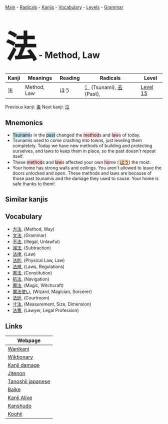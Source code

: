 <style> bigfont {font-size: 100px}</style>
[Main](../index.md) -
[Radicals](../radicals.md) -
[Kanjis](../kanjis.md) -
[Vocabulary](../vocabulary.md) -
[Levels](../levels.md) -
[Grammar](../grammar.md)
# <bigfont> 法</bigfont> - Method, Law 

| Kanji | Meanings | Reading | Radicals | Level |
| --- | --- | --- | --- | --- |
| 法 | Method, Law | ほう | [氵](../radicals/氵.md) (Tsunami), [去](../radicals/去.md) (Past),  | [Level 15](../levels/wk_level15.md) |

Previous kanji: [毒](毒.md) Next kanji: [泣](泣.md) 

## Mnemonics
 * <span style="background-color:#ADD8E6"> Tsunami</span>s in the <span style="background-color:#ADD8E6"> past</span> changed the <span style="background-color:#ffcccb"> method</span>s and <span style="background-color:#ffcccb"> law</span>s of today.
* Tsunamis used to come crashing into towns, just leveling them completely. Today we have new methods of building and protecting ourselves, and laws to keep them in place, so the past doesn't repeat itself.
* These <span style="background-color:#ffcccb"> method</span>s and <span style="background-color:#ffcccb"> law</span>s affected your own <span style="background-color:#ffcccb"> ho</span>me (<span style="background-color:#fed8b1"> [ほう](https://jisho.org/search/ほう)</span>) the most.
* Your home has strong walls and ceilings. You aren't allowed to leave the doors unlocked and open. These methods and laws are because of those past tsunamis and the damage they used to cause. Your home is safe thanks to them!


## Similar kanjis
 


## Vocabulary
 * [方法](../vocabulary/法.md), (Method, Way)
* [文法](../vocabulary/法.md), (Grammar)
* [不法](../vocabulary/法.md), (Illegal, Unlawful)
* [減法](../vocabulary/法.md), (Subtraction)
* [法律](../vocabulary/法.md), (Law)
* [法則](../vocabulary/法.md), (Physical Law, Law)
* [法規](../vocabulary/法.md), (Laws, Regulations)
* [憲法](../vocabulary/法.md), (Constitution)
* [航法](../vocabulary/法.md), (Navigation)
* [魔法](../vocabulary/法.md), (Magic, Witchcraft)
* [魔法使い](../vocabulary/法.md), (Wizard, Magician, Sorcerer)
* [法廷](../vocabulary/法.md), (Courtroom)
* [寸法](../vocabulary/法.md), (Measurement, Size, Dimension)
* [法曹](../vocabulary/法.md), (Lawyer, Legal Profession)



## Links 

| Webpage |
| --- |
| [Wanikani          ](https://www.wanikani.com/kanji/法) |
| [Wiktionary        ](https://en.wiktionary.org/wiki/法) |
| [Kanji damage      ](http://www.kanjidamage.com/kanji/search?utf8=✓&q=法) |
| [Jitenon           ](https://jitenon.com/kanji/法) |
| [Tanoshii japanese ](https://www.tanoshiijapanese.com/dictionary/kanji.cfm?k=法) |
| [Baike             ](https://baike.baidu.com/item/法) |
| [Kanji Alive       ](https://app.kanjialive.com/法) |
| [Kanshudo          ](https://www.kanshudo.com/searchmn?q=法) |
| [Koohii            ](https://kanji.koohii.com/study/kanji/法) |
